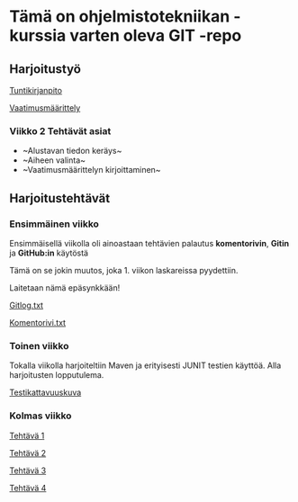 # Tämä on ohjelmistotekniikan -kurssia varten oleva GIT -repo #

## Harjoitustyö ##

[Tuntikirjanpito](/dokumentointi/tuntikirjanpito.md)

[Vaatimusmäärittely](/dokumentointi/vaatimusmaarittely.md)

### Viikko 2 Tehtävät asiat ###

* ~Alustavan tiedon keräys~
* ~Aiheen valinta~
* ~Vaatimusmäärittelyn kirjoittaminen~

## Harjoitustehtävät ##

###  Ensimmäinen viikko ###

Ensimmäisellä viikolla oli ainoastaan tehtävien palautus **komentorivin**, **Gitin** ja **GitHub:in** käytöstä

Tämä on se jokin muutos, joka 1. viikon laskareissa pyydettiin.

Laitetaan nämä epäsynkkään!

[Gitlog.txt](https://github.com/Tseipii89/ot-harjoitustyo/blob/master/laskarit/viikko1/gitlog.txt)

[Komentorivi.txt](https://github.com/Tseipii89/ot-harjoitustyo/blob/master/laskarit/viikko1/komentorivi.txt)

###  Toinen viikko ###

Tokalla viikolla harjoiteltiin Maven ja erityisesti JUNIT testien käyttöä. Alla harjoitusten lopputulema.

[Testikattavuuskuva](https://github.com/Tseipii89/ot-harjoitustyo/blob/master/laskarit/viikko2/testikattavuus.JPG)

###  Kolmas viikko ###

[Tehtävä 1](/laskarit/viikko3/Tehtävä1.JPG)

[Tehtävä 2](/laskarit/viikko3/Tehtävä2.jpg)

[Tehtävä 3](/laskarit/viikko3/Tehtävä3.png)

[Tehtävä 4](/laskarit/viikko3/Tehtävä4.png)
